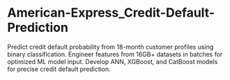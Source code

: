 # American-Express_Credit-Default-Prediction
Predict credit default probability from 18-month customer profiles using binary classification. Engineer features from 16GB+ datasets in batches for optimized ML model input. Develop ANN, XGBoost, and CatBoost models for precise credit default prediction.
